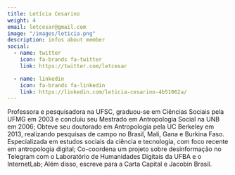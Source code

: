 ```yaml
---
title: Letícia Cesarino
weight: 4
email: letcesar@gmail.com
image: "/images/leticia.png"
description: infos about member
social:
  - name: twitter
    icon: fa-brands fa-twitter
    link: https://twitter.com/letcesar

  - name: linkedin
    icon: fa-brands fa-linkedin
    link: https://linkedin.com/leticia-cesarino-4b51062a/
---
```


Professora e pesquisadora na UFSC, graduou-se em Ciências Sociais pela UFMG em 2003 e concluiu seu Mestrado em Antropologia Social na UNB em 2006; Obteve seu doutorado em Antropologia pela UC Berkeley em 2013, realizando pesquisas de campo no Brasil, Mali, Gana e Burkina Faso. Especializada em estudos sociais da ciência e tecnologia, com foco recente em antropologia digital; Co-coordena um projeto sobre desinformação no Telegram com o Laboratório de Humanidades Digitais da UFBA e o InternetLab; Além disso, escreve para a Carta Capital e Jacobin Brasil.
